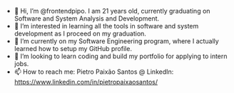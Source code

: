 - 👋 Hi, I’m @frontendpipo. I am 21 years old, currently graduating on Software and System Analysis and Development.
- 👀 I’m interested in learning all the tools in software and system development as I proceed on my graduation.
- 🌱 I’m currently on my Software Engineering program, where I actually learned how to setup my GitHub profile.
- 💞️ I’m looking to learn coding and build my portfolio for applying to intern jobs.
- 📫 How to reach me: Pietro Paixão Santos @ LinkedIn: https://www.linkedin.com/in/pietropaixaosantos/

<!---
frontendpipo/frontendpipo is a ✨ special ✨ repository because its `README.md` (this file) appears on your GitHub profile.
You can click the Preview link to take a look at your changes.
--->
